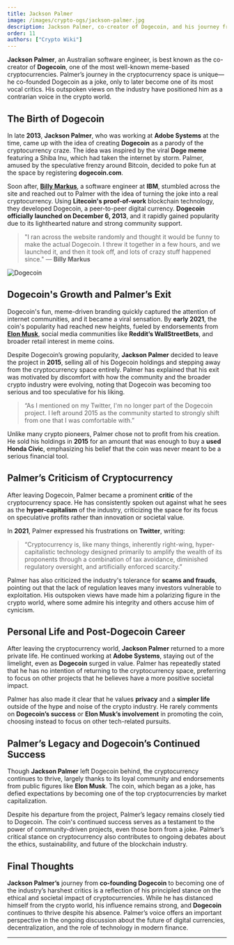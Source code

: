 ```yaml
---
title: Jackson Palmer
image: /images/crypto-ogs/jackson-palmer.jpg
description: Jackson Palmer, co-creator of Dogecoin, and his journey from founding the meme cryptocurrency to becoming a vocal critic of the industry.
order: 11
authors: ["Crypto Wiki"]
---
```


**Jackson Palmer**, an Australian software engineer, is best known as the co-creator of **Dogecoin**, one of the most well-known meme-based cryptocurrencies. Palmer’s journey in the cryptocurrency space is unique—he co-founded Dogecoin as a joke, only to later become one of its most vocal critics. His outspoken views on the industry have positioned him as a contrarian voice in the crypto world.

## The Birth of Dogecoin

In late **2013**, **Jackson Palmer**, who was working at **Adobe Systems** at the time, came up with the idea of creating **Dogecoin** as a parody of the cryptocurrency craze. The idea was inspired by the viral **Doge meme** featuring a Shiba Inu, which had taken the internet by storm. Palmer, amused by the speculative frenzy around Bitcoin, decided to poke fun at the space by registering **dogecoin.com**.

Soon after, **[Billy Markus](/crypto-ogs/billy-markus)**, a software engineer at **IBM**, stumbled across the site and reached out to Palmer with the idea of turning the joke into a real cryptocurrency. Using **Litecoin's proof-of-work** blockchain technology, they developed Dogecoin, a peer-to-peer digital currency. **Dogecoin officially launched on December 6, 2013**, and it rapidly gained popularity due to its lighthearted nature and strong community support.

> "I ran across the website randomly and thought it would be funny to make the actual Dogecoin. I threw it together in a few hours, and we launched it, and then it took off, and lots of crazy stuff happened since." — **Billy Markus**

![Dogecoin](/images/posts/dogecoin.jpg)

## Dogecoin's Growth and Palmer’s Exit

Dogecoin's fun, meme-driven branding quickly captured the attention of internet communities, and it became a viral sensation. By **early 2021**, the coin's popularity had reached new heights, fueled by endorsements from **[Elon Musk](/crypto-ogs/elon-musk)**, social media communities like **Reddit’s WallStreetBets**, and broader retail interest in meme coins.

Despite Dogecoin’s growing popularity, **Jackson Palmer** decided to leave the project in **2015**, selling all of his Dogecoin holdings and stepping away from the cryptocurrency space entirely. Palmer has explained that his exit was motivated by discomfort with how the community and the broader crypto industry were evolving, noting that Dogecoin was becoming too serious and too speculative for his liking.

> “As I mentioned on my Twitter, I'm no longer part of the Dogecoin project. I left around 2015 as the community started to strongly shift from one that I was comfortable with.”

Unlike many crypto pioneers, Palmer chose not to profit from his creation. He sold his holdings in **2015** for an amount that was enough to buy a **used Honda Civic**, emphasizing his belief that the coin was never meant to be a serious financial tool.

## Palmer’s Criticism of Cryptocurrency

After leaving Dogecoin, Palmer became a prominent **critic** of the cryptocurrency space. He has consistently spoken out against what he sees as the **hyper-capitalism** of the industry, criticizing the space for its focus on speculative profits rather than innovation or societal value.

In **2021**, Palmer expressed his frustrations on **Twitter**, writing:

> “Cryptocurrency is, like many things, inherently right-wing, hyper-capitalistic technology designed primarily to amplify the wealth of its proponents through a combination of tax avoidance, diminished regulatory oversight, and artificially enforced scarcity.”

Palmer has also criticized the industry's tolerance for **scams and frauds**, pointing out that the lack of regulation leaves many investors vulnerable to exploitation. His outspoken views have made him a polarizing figure in the crypto world, where some admire his integrity and others accuse him of cynicism.

## Personal Life and Post-Dogecoin Career

After leaving the cryptocurrency world, **Jackson Palmer** returned to a more private life. He continued working at **Adobe Systems**, staying out of the limelight, even as **Dogecoin** surged in value. Palmer has repeatedly stated that he has no intention of returning to the cryptocurrency space, preferring to focus on other projects that he believes have a more positive societal impact.

Palmer has also made it clear that he values **privacy** and a **simpler life** outside of the hype and noise of the crypto industry. He rarely comments on **Dogecoin’s success** or **Elon Musk’s involvement** in promoting the coin, choosing instead to focus on other tech-related pursuits.

## Palmer’s Legacy and Dogecoin’s Continued Success

Though **Jackson Palmer** left Dogecoin behind, the cryptocurrency continues to thrive, largely thanks to its loyal community and endorsements from public figures like **Elon Musk**. The coin, which began as a joke, has defied expectations by becoming one of the top cryptocurrencies by market capitalization.

Despite his departure from the project, Palmer’s legacy remains closely tied to Dogecoin. The coin's continued success serves as a testament to the power of community-driven projects, even those born from a joke. Palmer’s critical stance on cryptocurrency also contributes to ongoing debates about the ethics, sustainability, and future of the blockchain industry.

## Final Thoughts

**Jackson Palmer’s** journey from **co-founding Dogecoin** to becoming one of the industry’s harshest critics is a reflection of his principled stance on the ethical and societal impact of cryptocurrencies. While he has distanced himself from the crypto world, his influence remains strong, and **Dogecoin** continues to thrive despite his absence. Palmer’s voice offers an important perspective in the ongoing discussion about the future of digital currencies, decentralization, and the role of technology in modern finance.

---
